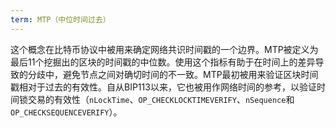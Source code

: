```yaml
---
term: MTP（中位时间过去）
---
```


这个概念在比特币协议中被用来确定网络共识时间戳的一个边界。MTP被定义为最后11个挖掘出的区块的时间戳的中位数。使用这个指标有助于在时间上的差异导致的分歧中，避免节点之间对确切时间的不一致。MTP最初被用来验证区块时间戳相对于过去的有效性。自从BIP113以来，它也被用作网络时间的参考，以验证时间锁交易的有效性（`nLockTime`、`OP_CHECKLOCKTIMEVERIFY`、`nSequence`和`OP_CHECKSEQUENCEVERIFY`）。